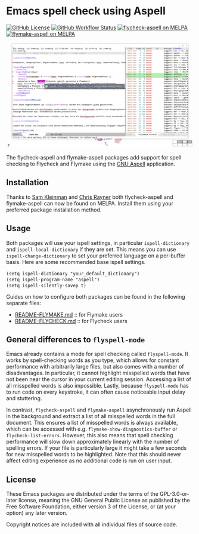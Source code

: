 # Emacs spell check using Aspell

[![GitHub License](https://img.shields.io/github/license/leotaku/flycheck-aspell?logo=none&style=flat)](https://spdx.org/licenses/GPL-3.0-or-later.html)
[![GitHub Workflow Status](https://img.shields.io/github/actions/workflow/status/leotaku/flycheck-aspell/check.yml?logo=none&style=flat)](https://github.com/leotaku/flycheck-aspell/actions)
[![flycheck-aspell on MELPA](https://melpa.org/packages/flycheck-aspell-badge.svg)](https://melpa.org/#/flycheck-aspell)
[![flymake-aspell on MELPA](https://melpa.org/packages/flymake-aspell-badge.svg)](https://melpa.org/#/flymake-aspell)

<!-- **NOTE:** This repository now also contains the `flymake-aspell` package, which is what I currently use for spellchecking. -->
<!-- Both packages should remain usable for the foreseeable future. -->

<!-- **NOTE:** Both `flycheck-aspell` and `flymake-aspell` now require at least [GNU Aspell 0.60.8](http://aspell.net/man-html/ChangeLog.html) for spell-checking Markdown buffers. -->
<!-- This is because GNU Aspell added a new filter for Markdown syntax but does not support a graceful fallback when filters are not available. -->

![flycheck-aspell in action](screenshot.png)

The flycheck-aspell and flymake-aspell packages add support for spell checking to Flycheck and Flymake using the [GNU Aspell](http://aspell.net) application.

## Installation

Thanks to [Sam Kleinman](https://github.com/tychoish) and [Chris Rayner](https://github.com/riscy) both flycheck-aspell and flymake-aspell can now be found on MELPA.
Install them using your preferred package installation method.

## Usage

Both packages will use your ispell settings, in particular `ispell-dictionary` and `ispell-local-dictionary` if they are set.
This means you can use `ispell-change-dictionary` to set your preferred language on a per-buffer basis.
Here are some recommended base ispell settings.

```emacs-lisp
(setq ispell-dictionary "your_default_dictionary")
(setq ispell-program-name "aspell")
(setq ispell-silently-savep t)
```

Guides on how to configure both packages can be found in the following separate files:

+ [README-FLYMAKE.md](./README-FLYMAKE.md) :: for Flymake users
+ [README-FLYCHECK.md](./README-FLYCHECK.md) :: for Flycheck users

## General differences to `flyspell-mode`

Emacs already contains a mode for spell checking called `flyspell-mode`. It works by spell-checking words as you type, which allows for constant performance with arbitrarily large files, but also comes with a number of disadvantages. In particular, it cannot highlight misspelled words that have not been near the cursor in your current editing session. Accessing a list of all misspelled words is also impossible. Lastly, because `flyspell-mode` has to run code on every keystroke, it can often cause noticeable input delay and stuttering.

In contrast, `flycheck-aspell` and `flymake-aspell` asynchronously run Aspell in the background and extract a list of all misspelled words in the full document. This ensures a list of misspelled words is always available, which can be accessed with e.g. `flymake-show-diagnostics-buffer` or `flycheck-list-errors`. However, this also means that spell checking performance will slow down approximately linearly with the number of spelling errors. If your file is particularly large it might take a few seconds for new misspelled words to be highlighted. Note that this should never affect editing experience as no additional code is run on user input.

## License

These Emacs packages are distributed under the terms of the GPL-3.0-or-later license, meaning the GNU General Public License as published by the Free Software Foundation, either version 3 of the License, or (at your option) any later version.

Copyright notices are included with all individual files of source code.
